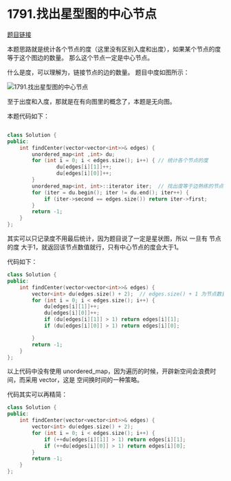  
# 1791.找出星型图的中心节点 

[题目链接](https://leetcode.cn/problems/find-center-of-star-graph/)

本题思路就是统计各个节点的度（这里没有区别入度和出度），如果某个节点的度等于这个图边的数量。 那么这个节点一定是中心节点。 

什么是度，可以理解为，链接节点的边的数量。 题目中度如图所示： 

![1791.找出星型图的中心节点](https://code-thinking-1253855093.file.myqcloud.com/pics/20220704113207.png) 

至于出度和入度，那就是在有向图里的概念了，本题是无向图。

本题代码如下： 

```c++ 

class Solution {
public:
    int findCenter(vector<vector<int>>& edges) {
        unordered_map<int ,int> du;
        for (int i = 0; i < edges.size(); i++) { // 统计各个节点的度    
                du[edges[i][1]]++;
                du[edges[i][0]]++;
        }
        unordered_map<int, int>::iterator iter;  // 找出度等于边熟练的节点
        for (iter = du.begin(); iter != du.end(); iter++) { 
            if (iter->second == edges.size()) return iter->first;
        }
        return -1;
    }
};
```

其实可以只记录度不用最后统计，因为题目说了一定是星状图，所以 一旦有 节点的度 大于1，就返回该节点数值就行，只有中心节点的度会大于1。 

代码如下：

```c++ 
class Solution {
public:
    int findCenter(vector<vector<int>>& edges) {
        vector<int> du(edges.size() + 2);  // edges.size() + 1 为节点数量，下标表示节点数，所以+2 
        for (int i = 0; i < edges.size(); i++) {
            du[edges[i][1]]++;
            du[edges[i][0]]++;
            if (du[edges[i][1]] > 1) return edges[i][1];
            if (du[edges[i][0]] > 1) return edges[i][0];

        }
        return -1;
    }
};
``` 

以上代码中没有使用 unordered_map，因为遍历的时候，开辟新空间会浪费时间，而采用 vector，这是 空间换时间的一种策略。 

代码其实可以再精简： 

```c++ 
class Solution {
public:
    int findCenter(vector<vector<int>>& edges) {
        vector<int> du(edges.size() + 2);
        for (int i = 0; i < edges.size(); i++) {
            if (++du[edges[i][1]] > 1) return edges[i][1];
            if (++du[edges[i][0]] > 1) return edges[i][0];
        }
        return -1;
    }
};
```



